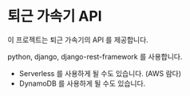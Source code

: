 # 퇴근 가속기 API

이 프로젝트는 퇴근 가속기의 API 를 제공합니다.

python, django, django-rest-framework 를 사용합니다.

- Serverless 를 사용하게 될 수도 있습니다. (AWS 람다) 
- DynamoDB 를 사용하게 될 수도 있습니다.
